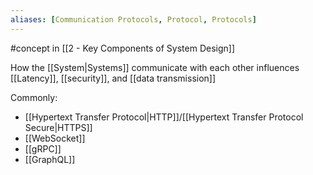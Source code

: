 ```yaml
---
aliases: [Communication Protocols, Protocol, Protocols]
---
```


#concept in [[2 - Key Components of System Design]]

How the [[System|Systems]] communicate with each other influences [[Latency]], [[security]], and [[data transmission]]

Commonly:

- [[Hypertext Transfer Protocol|HTTP]]/[[Hypertext Transfer Protocol Secure|HTTPS]]
- [[WebSocket]]
- [[gRPC]]
- [[GraphQL]]